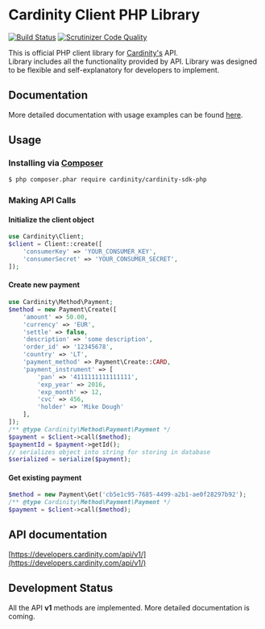 
Cardinity Client PHP Library
================================================
[![Build Status](https://travis-ci.org/cardinity/cardinity-sdk-php.svg?branch=master)](http://travis-ci.org/cardinity/cardinity-sdk-php)
[![Scrutinizer Code Quality](https://scrutinizer-ci.com/g/cardinity/cardinity-sdk-php/badges/quality-score.png?b=master)](https://scrutinizer-ci.com/g/cardinity/cardinity-sdk-php/?branch=master)

This is official PHP client library for [Cardinity's](https://developers.cardinity.com/api/v1/) API.  
Library includes all the functionality provided by API. Library was designed to be flexible and self-explanatory for developers to implement.

## Documentation
More detailed documentation with usage examples can be found [here](https://github.com/cardinity/cardinity-sdk-php/tree/master/docs).

## Usage
### Installing via [Composer](https://getcomposer.org)
```bash
$ php composer.phar require cardinity/cardinity-sdk-php
```

### Making API Calls
#### Initialize the client object
```php
use Cardinity\Client;
$client = Client::create([
    'consumerKey' => 'YOUR_CONSUMER_KEY',
    'consumerSecret' => 'YOUR_CONSUMER_SECRET',
]);
```

#### Create new payment
```php
use Cardinity\Method\Payment;
$method = new Payment\Create([
    'amount' => 50.00,
    'currency' => 'EUR',
    'settle' => false,
    'description' => 'some description',
    'order_id' => '12345678',
    'country' => 'LT',
    'payment_method' => Payment\Create::CARD,
    'payment_instrument' => [
        'pan' => '4111111111111111',
        'exp_year' => 2016,
        'exp_month' => 12,
        'cvc' => 456,
        'holder' => 'Mike Dough'
    ],
]);
/** @type Cardinity\Method\Payment\Payment */
$payment = $client->call($method);
$paymentId = $payment->getId();
// serializes object into string for storing in database
$serialized = serialize($payment);
```

#### Get existing payment
```php
$method = new Payment\Get('cb5e1c95-7685-4499-a2b1-ae0f28297b92');
/** @type Cardinity\Method\Payment\Payment */
$payment = $client->call($method);
```

## API documentation
[https://developers.cardinity.com/api/v1/](https://developers.cardinity.com/api/v1/)

## Development Status
All the API __v1__ methods are implemented. More detailed documentation is coming.

